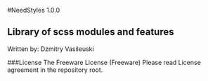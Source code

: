 #NeedStyles 1.0.0
## Library of scss modules and features

Written by: Dzmitry Vasileuski

###License
The Freeware License (Freeware)
Please read License agreement in the repository root.